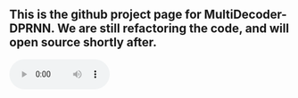## This is the github project page for MultiDecoder-DPRNN. We are still refactoring the code, and will open source shortly after.
<audio controls class="audio-player" preload="metadata" style="width: 180px;"> <source src="examples/2_mixture.wav" type="audio/wav"></audio>
